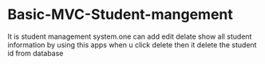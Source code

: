 # Basic-MVC-Student-mangement
It is student management system.one can add edit delate show all student information by using this apps
when u click delete then it delete the student id from database
